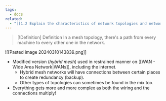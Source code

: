 ```yaml
---
tags:
  - docs
related:
  - "[[1.2 Explain the characteristics of network topologies and network types]]"
---
```



> [!Definition] Definition
> In a mesh topology, there's a path from every machine to every other one in the network. 

![[Pasted image 20240310143839.png]]

- Modified version (*hybrid mesh*) used in restrained manner on [[WAN - Wide Area Network|WANs]], including the internet.
	- Hybrid mesh networks will have connections between certain places to create redundancy (backup). 
	- Other types of topologies can sometimes be found in the mix too.
- Everything gets more and more complex as both the wiring and the connections multiply!
